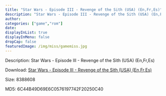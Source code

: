 ```yaml
---
title: "Star Wars - Episode III - Revenge of the Sith (USA) (En,Fr,Es)"
description: "Star Wars - Episode III - Revenge of the Sith (USA) (En,Fr,Es)"
author: 
categories: ["game","rom"]
date: 
displayInList: true
displayInMenu: false
dropCap: false
featuredImage: /img/miss/gamemiss.jpg
---
```


Description: Star Wars - Episode III - Revenge of the Sith (USA) (En,Fr,Es)

Download: <a style="text-decoration:underline;" href="https://mega.nz/#!LfZSCIoJ!8ZTkCmYOt-SU4U_Eg5WrekiHCKTZIeiXKAckiSqm4BI" target = "_blank" rel = "nofollow" > Star Wars - Episode III - Revenge of the Sith (USA) (En,Fr,Es)</a>

Size: 8388608

MD5: 6C44B49D69E6C0576197742F20250C40

